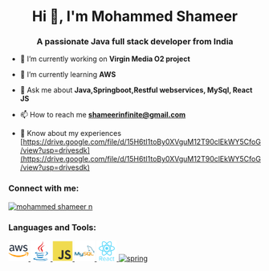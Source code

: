 <h1 align="center">Hi 👋, I'm Mohammed Shameer</h1>
<h3 align="center">A passionate Java full stack developer from India</h3>

- 🔭 I’m currently working on **Virgin Media O2 project**

- 🌱 I’m currently learning **AWS**

- 💬 Ask me about **Java,Springboot,Restful webservices, MySql, React JS**

- 📫 How to reach me **shameerinfinite@gmail.com**

- 📄 Know about my experiences [https://drive.google.com/file/d/15H6tI1toBy0XVguM12T90clEkWY5CfoG/view?usp=drivesdk](https://drive.google.com/file/d/15H6tI1toBy0XVguM12T90clEkWY5CfoG/view?usp=drivesdk)

<h3 align="left">Connect with me:</h3>
<p align="left">
<a href="https://linkedin.com/in/mohammed shameer n" target="blank"><img align="center" src="https://raw.githubusercontent.com/rahuldkjain/github-profile-readme-generator/master/src/images/icons/Social/linked-in-alt.svg" alt="mohammed shameer n" height="30" width="40" /></a>
</p>

<h3 align="left">Languages and Tools:</h3>
<p align="left"> <a href="https://aws.amazon.com" target="_blank" rel="noreferrer"> <img src="https://raw.githubusercontent.com/devicons/devicon/master/icons/amazonwebservices/amazonwebservices-original-wordmark.svg" alt="aws" width="40" height="40"/> </a> <a href="https://www.java.com" target="_blank" rel="noreferrer"> <img src="https://raw.githubusercontent.com/devicons/devicon/master/icons/java/java-original.svg" alt="java" width="40" height="40"/> </a> <a href="https://developer.mozilla.org/en-US/docs/Web/JavaScript" target="_blank" rel="noreferrer"> <img src="https://raw.githubusercontent.com/devicons/devicon/master/icons/javascript/javascript-original.svg" alt="javascript" width="40" height="40"/> </a> <a href="https://www.mysql.com/" target="_blank" rel="noreferrer"> <img src="https://raw.githubusercontent.com/devicons/devicon/master/icons/mysql/mysql-original-wordmark.svg" alt="mysql" width="40" height="40"/> </a> <a href="https://reactjs.org/" target="_blank" rel="noreferrer"> <img src="https://raw.githubusercontent.com/devicons/devicon/master/icons/react/react-original-wordmark.svg" alt="react" width="40" height="40"/> </a> <a href="https://spring.io/" target="_blank" rel="noreferrer"> <img src="https://www.vectorlogo.zone/logos/springio/springio-icon.svg" alt="spring" width="40" height="40"/> </a> </p>
